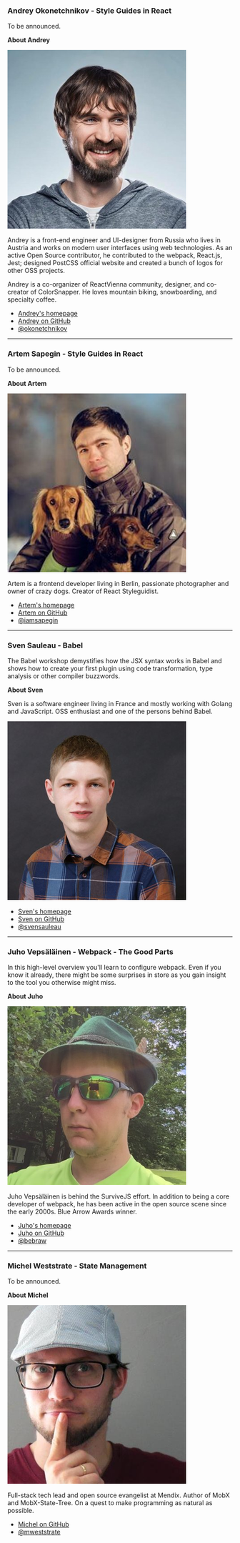 ### Andrey Okonetchnikov - Style Guides in React

To be announced.

**About Andrey**

![Andrey Okonetchnikov|100|100|author-photo](assets/img/speakers/andrey.jpg)

Andrey is a front-end engineer and UI-designer from Russia who lives in Austria and works on modern user interfaces using web technologies. As an active Open Source contributor, he contributed to the webpack, React.js, Jest; designed PostCSS official website and created a bunch of logos for other OSS projects.

Andrey is a co-organizer of ReactVienna community, designer, and co-creator of ColorSnapper. He loves mountain biking, snowboarding, and specialty coffee.

* [Andrey's homepage](http://okonet.ru/)
* [Andrey on GitHub](https://github.com/okonet)
* [@okonetchnikov](https://twitter.com/okonetchnikov)

---

### Artem Sapegin - Style Guides in React

To be announced.

**About Artem**

![Artem Sapegin|100|100|author-photo](assets/img/speakers/artem.jpg)

Artem is a frontend developer living in Berlin, passionate photographer and owner of crazy dogs. Creator of React Styleguidist.

* [Artem's homepage](http://sapegin.me/)
* [Artem on GitHub](https://github.com/sapegin)
* [@iamsapegin](https://twitter.com/iamsapegin)

---

### Sven Sauleau - Babel

The Babel workshop demystifies how the JSX syntax works in Babel and shows how to create your first plugin using code transformation, type analysis or other compiler buzzwords.

**About Sven**

Sven is a software engineer living in France and mostly working with Golang and JavaScript. OSS enthusiast and one of the persons behind Babel.

![Sven Sauleau|100|100|author-photo](assets/img/speakers/sven.jpg)

* [Sven's homepage](http://www.xtuc.fr/)
* [Sven on GitHub](https://github.com/xtuc)
* [@svensauleau](https://twitter.com/svensauleau)

---

### Juho Vepsäläinen - **Webpack - The Good Parts**

In this high-level overview you'll learn to configure webpack. Even if you know it already, there might be some surprises in store as you gain insight to the tool you otherwise might miss.

**About Juho**

![Juho Vepsäläinen|100|100|author-photo](assets/img/speakers/juho.jpg)

Juho Vepsäläinen is behind the SurviveJS effort. In addition to being a core developer of webpack, he has been active in the open source scene since the early 2000s. Blue Arrow Awards winner.

* [Juho's homepage](https://survivejs.com/)
* [Juho on GitHub](https://github.com/bebraw)
* [@bebraw](https://twitter.com/bebraw)

---

### Michel Weststrate - State Management

To be announced.

**About Michel**

![Michel Weststrate|100|100|author-photo](assets/img/speakers/michel.jpg)

Full-stack tech lead and open source evangelist at Mendix. Author of MobX and MobX-State-Tree. On a quest to make programming as natural as possible.

* [Michel on GitHub](https://github.com/mweststrate)
* [@mweststrate](https://twitter.com/mweststrate)
